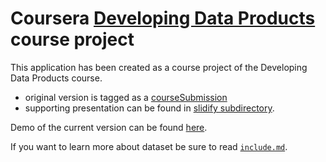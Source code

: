 Coursera [Developing Data Products](https://www.coursera.org/learn/data-products) course project
==============================

This application has been created as a course project of the Developing Data Products course.
 - original version is tagged as a [courseSubmission](https://www.coursera.org/learn/data-products/peer/tMYrn/course-project-shiny-application-and-reproducible-pitch)
 - supporting presentation can be found in [slidify subdirectory](./slidify).

Demo of the current version can be found [here](http://bit.ly/1tpz1uk).

If you want to learn more about dataset be sure to read [`include.md`](https://github.com/zero323/developing-data-products-shiny/blob/master/include.md).